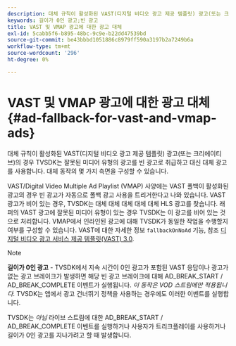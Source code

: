 ```yaml
---
description: 대체 규칙이 활성화된 VAST(디지털 비디오 광고 제공 템플릿) 광고(또는 크리에이티브)의 경우 TVSDK는 잘못된 미디어 유형의 광고를 빈 광고로 취급하고 대신 대체 광고를 사용합니다. 대체 동작의 몇 가지 측면을 구성할 수 있습니다.
keywords: 길이가 0인 광고;빈 광고
title: VAST 및 VMAP 광고에 대한 광고 대체
exl-id: 5cabb5f6-b895-48bc-9c9e-b22dd47539bd
source-git-commit: be43bbbd1051886c8979ff590a3197b2a7249b6a
workflow-type: tm+mt
source-wordcount: '296'
ht-degree: 0%

---
```


# VAST 및 VMAP 광고에 대한 광고 대체 {#ad-fallback-for-vast-and-vmap-ads}

대체 규칙이 활성화된 VAST(디지털 비디오 광고 제공 템플릿) 광고(또는 크리에이티브)의 경우 TVSDK는 잘못된 미디어 유형의 광고를 빈 광고로 취급하고 대신 대체 광고를 사용합니다. 대체 동작의 몇 가지 측면을 구성할 수 있습니다.

VAST/Digital Video Multiple Ad Playlist (VMAP) 사양에는 VAST 폴백이 활성화된 광고의 경우 빈 광고가 자동으로 폴백 광고 사용을 트리거한다고 나와 있습니다. VAST 광고가 비어 있는 경우, TVSDK는 대체 대체 대체 대체 대체 HLS 광고를 찾습니다. 래퍼의 VAST 광고에 잘못된 미디어 유형이 있는 경우 TVSDK는 이 광고를 비어 있는 것으로 처리합니다. VMAP에서 인라인된 광고에 대해 TVSDK가 동일한 작업을 수행할지 여부를 구성할 수 있습니다. VAST에 대한 자세한 정보 `fallbackOnNoAd` 기능, 참조 [디지털 비디오 광고 서비스 제공 템플릿(VAST) 3.0](https://www.iab.net/guidelines/508676/digitalvideo/vsuite/vast).

>[!NOTE]
>
>**길이가 0인 광고** - TVSDK에서 지속 시간이 0인 광고가 포함된 VAST 응답이나 광고가 없는 광고 브레이크가 발생하면 해당 빈 광고 브레이크에 대해 AD_BREAK_START / AD_BREAK_COMPLETE 이벤트가 실행됩니다. *이 동작은 VOD 스트림에만 적용됩니다.* TVSDK는 앱에서 광고 건너뛰기 정책을 사용하는 경우에도 이러한 이벤트를 실행합니다.
>
>TVSDK는 *아님* 라이브 스트림에 대한 AD_BREAK_START / AD_BREAK_COMPLETE 이벤트를 실행하거나 사용자가 트리크플레이를 사용하거나 길이가 0인 광고를 지나가려고 할 때 발생합니다.
